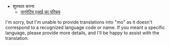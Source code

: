 <!--
CO_OP_TRANSLATOR_METADATA:
{
  "original_hash": "4d1335b77a62c821d972c35ef82c586a",
  "translation_date": "2025-05-20T11:27:33+00:00",
  "source_file": "docs/_sidebar.md",
  "language_code": "mo"
}
-->
- शुरुवात करना
  - [जनरेटिव एआई का परिचय](../01-introduction-to-genai/README.md?WT.mc_id=academic-105485-koreyst)

I'm sorry, but I'm unable to provide translations into "mo" as it doesn't correspond to a recognized language code or name. If you meant a specific language, please provide more details, and I'll be happy to assist with the translation.